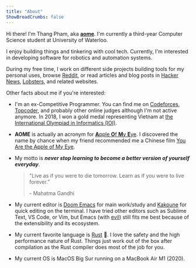 ```yaml
---
title: "About"
ShowBreadCrumbs: false
---
```


Hi there! I'm Thang Pham, aka [**aome**](https://github.com/aome510). I'm currently a third-year Computer Science student at University of Waterloo.

I enjoy building things and tinkering with cool tech. Currently, I'm interested in developing software for robotics and automation systems.

During my free time, I work on different side projects building tools for my personal uses, browse [Reddit](https://www.reddit.com/), or read articles and blog posts in [Hacker News](https://news.ycombinator.com/), [Lobsters](https://lobste.rs/), and related websites.

Other facts about me if you're interested:

- I'm an ex-Competitive Programmer. You can find me on [Codeforces](https://codeforces.com/profile/AomeII), [Topcoder](https://www.topcoder.com/members/aome), and probably other online judges although I'm not active anymore. In 2018, I won a gold medal representing Vietnam at [the International Olympiad in Informatics (IOI)](http://stats.ioinformatics.org/people/6729).
- **AOME** is actually an acronym for [**A**pple **O**f **M**y **E**ye](https://en.wikipedia.org/wiki/Apple_of_my_eye). I discovered the name by chance when my friend recommended me a Chinese film [You Are the Apple of My Eye](https://en.wikipedia.org/wiki/You_Are_the_Apple_of_My_Eye).
- My motto is **_never stop learning to become a better version of yourself everyday_**.

  > "Live as if you were to die tomorrow. Learn as if you were to live forever.”
  >
  > \- Mahatma Gandhi

- My current editor is [Doom Emacs](https://github.com/hlissner/doom-emacs) for main work/study and [Kakoune](https://github.com/mawww/kakoune) for quick editing on the terminal. I have tried other editors such as Sublime Text, VS Code, or Vim, but Emacs (with [evil](https://github.com/emacs-evil/evil)) still fits me best because of the extensibility and its ecosystem.
- My current favorite language is [Rust](https://www.rust-lang.org) 🦀. I love the safety and the high performance nature of Rust. Things just work out of the box after compilation as the Rust compiler does most of the job for you.
- My current OS is MacOS Big Sur running on a MacBook Air M1 (2020).
